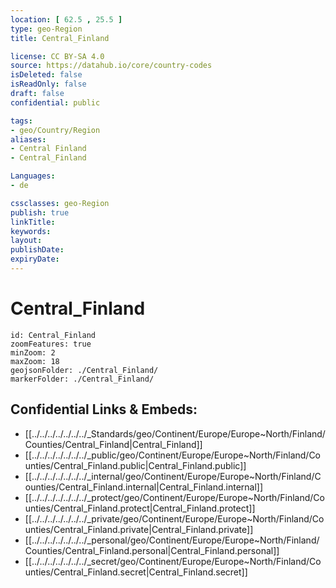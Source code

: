 ```yaml
---
location: [ 62.5 , 25.5 ] 
type: geo-Region
title: Central_Finland

license: CC BY-SA 4.0
source: https://datahub.io/core/country-codes
isDeleted: false
isReadOnly: false
draft: false
confidential: public

tags:
- geo/Country/Region
aliases:
- Central Finland
- Central_Finland

Languages:
- de

cssclasses: geo-Region
publish: true
linkTitle: 
keywords: 
layout: 
publishDate: 
expiryDate: 
---
```


# Central_Finland

```leaflet
id: Central_Finland
zoomFeatures: true 
minZoom: 2 
maxZoom: 18
geojsonFolder: ./Central_Finland/
markerFolder: ./Central_Finland/
```


## Confidential Links & Embeds: 
- [[../../../../../../../_Standards/geo/Continent/Europe/Europe~North/Finland/Counties/Central_Finland|Central_Finland]] 
- [[../../../../../../../_public/geo/Continent/Europe/Europe~North/Finland/Counties/Central_Finland.public|Central_Finland.public]] 
- [[../../../../../../../_internal/geo/Continent/Europe/Europe~North/Finland/Counties/Central_Finland.internal|Central_Finland.internal]] 
- [[../../../../../../../_protect/geo/Continent/Europe/Europe~North/Finland/Counties/Central_Finland.protect|Central_Finland.protect]] 
- [[../../../../../../../_private/geo/Continent/Europe/Europe~North/Finland/Counties/Central_Finland.private|Central_Finland.private]] 
- [[../../../../../../../_personal/geo/Continent/Europe/Europe~North/Finland/Counties/Central_Finland.personal|Central_Finland.personal]] 
- [[../../../../../../../_secret/geo/Continent/Europe/Europe~North/Finland/Counties/Central_Finland.secret|Central_Finland.secret]] 

